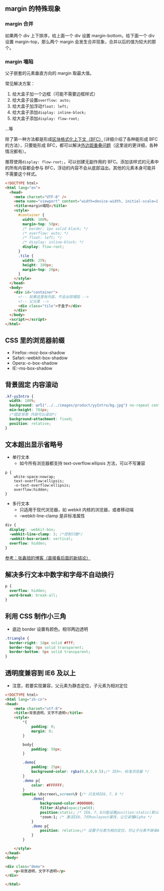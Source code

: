 ## margin 的特殊现象

### margin 合并

如果两个 div 上下排序，给上面一个 div 设置 margin-bottom，给下面一个 div 设置 margin-top，那么两个 margin 会发生合并现象，合并以后的值为较大的那个。

### margin 塌陷

父子嵌套的元素垂直方向的 margin 取最大值。

常见解决方案：

1. 给大盒子加一个边框（可能不需要边框样式）
2. 给大盒子设置`overflow: auto;`
3. 给大盒子加浮动`float: left;`
4. 给大盒子添加`display: inline-block;`
5. 给大盒子添加`display: flow-root;`

...等

除了第一种方法都是形成[区块格式化上下文（BFC）](https://developer.mozilla.org/zh-CN/docs/Web/CSS/CSS_display/Block_formatting_context)（详细介绍了各种能形成 BFC 的方法），只要能形成 BFC，都可以解决[外边距重叠问题](https://developer.mozilla.org/zh-CN/docs/Web/CSS/CSS_box_model/Mastering_margin_collapsing)（这里说的更详细，各种情况都有）。

推荐使用`display: flow-root;`，可以创建无副作用的 BFC。添加该样式的元素中的所有内容都会参与 BFC，浮动的内容不会从底部溢出。其他的元素本身可能并不需要这个样式。

```html
<!DOCTYPE html>
<html lang="en">
  <head>
    <meta charset="UTF-8" />
    <meta name="viewport" content="width=device-width, initial-scale=1.0" />
    <title>margin塌陷</title>
    <style>
      #container {
        width: 100%;
        margin-top: 50px;
        /* border: 1px solid black; */
        /* overflow: auto; */
        /* float: left; */
        /* display: inline-block; */
        display: flow-root;
      }
      .tile {
        width: 25%;
        height: 100px;
        margin-top: 20px;
      }
    </style>
  </head>
  <body>
    <div id="container">
      <!-- 如果这里有内容，不会出现塌陷 -->
      <!-- 父元素 -->
      <div class="tile">子盒子</div>
    </div>
  </body>
  <script></script>
</html>
```

## CSS 里的浏览器前缀

- Firefox:-moz-box-shadow
- Safari:-webkit-box-shadow
- Opera:-o-box-shadow
- IE:-ms-box-shadow

## 背景固定 内容滚动

```css
.kf-yyIntro {
  width: 100%;
  background: url("../../images/product/yyIntro/bg.jpg") no-repeat center top;
  min-height: 784px;
  /*固定背景 内容可以滚动*/
  background-attachment: fixed;
  position: relative;
}
```

## 文本超出显示省略号

- 单行文本
  - 如今所有浏览器都支持 text-overflow:ellipsis 方法，可以不写兼容

```
p {
    white-space:nowrap;
    text-overflow:ellipsis;
    -o-text-overflow:ellipsis;
    overflow:hidden;
}
```

- 多行文本
  - 只适用于现代浏览器，如 webkit 内核的浏览器，或者移动端
  - -webkit-line-clamp 是非标准属性

```css
div {
  display: -webkit-box;
  -webkit-line-clamp: 3; /*控制行数*/
  -webkit-box-orient: vertical;
  overflow: hidden;
}
```

[参考：张鑫旭的博客（直接看后面的新结论）](http://www.zhangxinxu.com/wordpress/2009/09/%E5%85%B3%E4%BA%8E%E6%96%87%E5%AD%97%E5%86%85%E5%AE%B9%E6%BA%A2%E5%87%BA%E7%94%A8%E7%82%B9%E7%82%B9%E7%82%B9-%E7%9C%81%E7%95%A5%E5%8F%B7%E8%A1%A8%E7%A4%BA/)

## 解决多行文本中数字和字母不自动换行

```css
p {
  overflow: hidden;
  word-break: break-all;
}
```

## 利用 CSS 制作小三角

- 底边 border 设置有颜色。相邻两边透明

```css
.triangle {
  border-right: 18px solid #fff;
  border-top: 9px solid transparent;
  border-bottom: 9px solid transparent;
}
```

## 透明度兼容到 IE6 及以上

- 注意，若要实现兼容，父元素为静态定位，子元素为相对定位

```html
<!DOCTYPE html>
<html lang="zh-cn">
<head>
    <meta charset="utf-8">
    <title>背景透明，文字不透明</title>
    <style>
        *{
            padding: 0;
            margin: 0;
        }

        body{
            padding: 50px;
        }

        .demo{
            padding: 25px;
            background-color: rgba(0,0,0,0.5);/* IE9+、标准浏览器 */
        }
        .demo p{
            color: #FFFFFF;
        }
        @media \0screen\,screen\9 {/* 只支持IE6、7、8 */
            .demo{
                background-color:#000000;
                filter:Alpha(opacity=50);
                position:static; /* IE6、7、8只能设置position:static(默认属性) ，否则会导致子元素继承Alpha值 */
                *zoom:1; /* 激活IE6、7的haslayout属性，让它读懂Alpha */
            }
            .demo p{
                position: relative;/* 设置子元素为相对定位，可让子元素不继承Alpha值 */
            }
        }

    </style>
</head>
<body>

<div class="demo">
    <p>背景透明，文字不透明</p>
</div>

</html>
```
